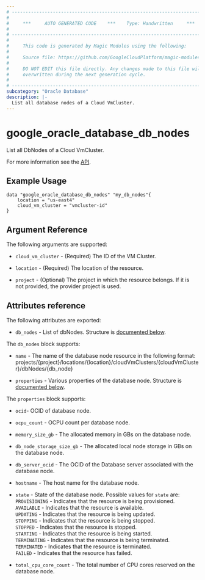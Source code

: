 ```yaml
---
# ----------------------------------------------------------------------------
#
#     ***     AUTO GENERATED CODE    ***    Type: Handwritten     ***
#
# ----------------------------------------------------------------------------
#
#     This code is generated by Magic Modules using the following:
#
#     Source file: https://github.com/GoogleCloudPlatform/magic-modules/tree/main/mmv1/third_party/terraform/website/docs/d/oracle_database_db_nodes.html.markdown
#
#     DO NOT EDIT this file directly. Any changes made to this file will be
#     overwritten during the next generation cycle.
#
# ----------------------------------------------------------------------------
subcategory: "Oracle Database"
description: |-
  List all database nodes of a Cloud VmCluster.
---
```


# google_oracle_database_db_nodes

List all DbNodes of a Cloud VmCluster.

For more information see the
[API](https://cloud.google.com/oracle/database/docs/reference/rest/v1/projects.locations.cloudVmClusters.dbNodes).

## Example Usage

```hcl
data "google_oracle_database_db_nodes" "my_db_nodes"{
	location = "us-east4"
	cloud_vm_cluster = "vmcluster-id"
}
```

## Argument Reference

The following arguments are supported:

* `cloud_vm_cluster` - (Required) The ID of the VM Cluster.

* `location` - (Required) The location of the resource.

* `project` - (Optional) The project in which the resource belongs. If it
    is not provided, the provider project is used.

## Attributes reference

The following attributes are exported:

* `db_nodes` - List of dbNodes. Structure is [documented below](#nested_dbnodes).

<a name="nested_dbnodes"></a> The `db_nodes` block supports:

* `name` - The name of the database node resource in the following format: projects/{project}/locations/{location}/cloudVmClusters/{cloudVmCluster}/dbNodes/{db_node}

* `properties` - Various properties of the database node. Structure is [documented below](#nested_properties).

<a name="nested_properties"></a> The `properties` block supports:

* `ocid`- OCID of database node.

* `ocpu_count` - OCPU count per database node.

* `memory_size_gb` - The allocated memory in GBs on the database node.

* `db_node_storage_size_gb` - The allocated local node storage in GBs on the database node.

* `db_server_ocid` - The OCID of the Database server associated with the database node.

* `hostname` - The host name for the database node.

* `state` - State of the database node.
<a name="nested_states"></a>Possible values for `state` are:<br>
`PROVISIONING` - Indicates that the resource is being provisioned.<br>
`AVAILABLE` - Indicates that the resource is available.<br>
`UPDATING` - Indicates that the resource is being updated.<br>
`STOPPING` - Indicates that the resource is being stopped.<br>
`STOPPED` - Indicates that the resource is stopped.<br>
`STARTING` - Indicates that the resource is being started.<br>
`TERMINATING` - Indicates that the resource is being terminated.<br>
`TERMINATED` - Indicates that the resource is terminated.<br>
`FAILED` - Indicates that the resource has failed.<br>

* `total_cpu_core_count` - The total number of CPU cores reserved on the database node.